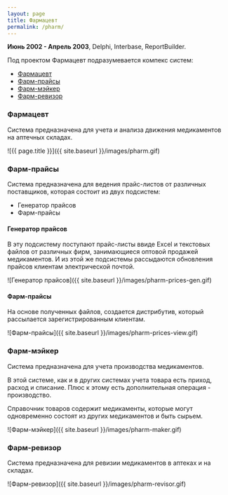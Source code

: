 ```yaml
---
layout: page
title: Фармацевт
permalink: /pharm/
---
```


<b>Июнь 2002 - Апрель 2003</b>, Delphi, Interbase, ReportBuilder.

Под проектом Фармацевт подразумевается компекс систем:

* [Фармацевт](#pharm)
* [Фарм-прайсы](#prices)
* [Фарм-мэйкер](#maker)
* [Фарм-ревизор](#revisor)

### <a name="pharm"></a>Фармацевт

Система предназначена для учета и анализа движения медикаментов на аптечных складах.

![{{ page.title }}]({{ site.baseurl }}/images/pharm.gif)

### <a name="prices"></a>Фарм-прайсы

Система предназначена для ведения прайс-листов от различных поставщиков, которая состоит из двух подсистем:

* Генератор прайсов
* Фарм-прайсы

#### Генератор прайсов

В эту подсистему поступают прайс-листы ввиде Excel и текстовых файлов от различных фирм, занимающиеся оптовой продажей медикаментов.
И из этой же подсистемы рассыдаются обновления прайсов клиентам электрической почтой.

![Генератор прайсов]({{ site.baseurl }}/images/pharm-prices-gen.gif)

#### Фарм-прайсы

На основе полученных файлов, создается дистрибутив, который рассылается зарегистрированным клиентам.

![Фарм-прайсы]({{ site.baseurl }}/images/pharm-prices-view.gif)

### <a name="maker"></a>Фарм-мэйкер

Система предназначена для учета производства медикаментов.

В этой системе, как и в других системах учета товара есть приход, расход и списание. Плюс к этому есть дополнительная операция - производство.

Справочник товаров содержит медикаменты, которые могут одновременно состоят из других медикаментов и быть сырьем.

![Фарм-мэйкер]({{ site.baseurl }}/images/pharm-maker.gif)

### <a name="revisor"></a>Фарм-ревизор

Система предназначена для ревизии медикаментов в аптеках и на складах.

![Фарм-ревизор]({{ site.baseurl }}/images/pharm-revisor.gif)
